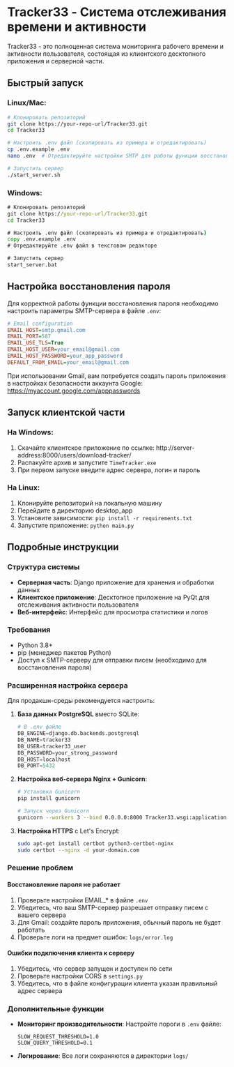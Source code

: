 # Tracker33 - Система отслеживания времени и активности

Tracker33 - это полноценная система мониторинга рабочего времени и активности пользователя, состоящая из клиентского десктопного приложения и серверной части.

## Быстрый запуск

### Linux/Mac:
```bash
# Клонировать репозиторий
git clone https://your-repo-url/Tracker33.git
cd Tracker33

# Настроить .env файл (скопировать из примера и отредактировать)
cp .env.example .env
nano .env  # Отредактируйте настройки SMTP для работы функции восстановления пароля

# Запустить сервер
./start_server.sh
```

### Windows:
```cmd
# Клонировать репозиторий
git clone https://your-repo-url/Tracker33.git
cd Tracker33

# Настроить .env файл (скопировать из примера и отредактировать)
copy .env.example .env
# Отредактируйте .env файл в текстовом редакторе

# Запустить сервер
start_server.bat
```

## Настройка восстановления пароля

Для корректной работы функции восстановления пароля необходимо настроить параметры SMTP-сервера в файле `.env`:

```ini
# Email configuration
EMAIL_HOST=smtp.gmail.com
EMAIL_PORT=587
EMAIL_USE_TLS=True
EMAIL_HOST_USER=your_email@gmail.com
EMAIL_HOST_PASSWORD=your_app_password
DEFAULT_FROM_EMAIL=your_email@gmail.com
```

При использовании Gmail, вам потребуется создать пароль приложения в настройках безопасности аккаунта Google: https://myaccount.google.com/apppasswords

## Запуск клиентской части

### На Windows:
1. Скачайте клиентское приложение по ссылке: http://server-address:8000/users/download-tracker/
2. Распакуйте архив и запустите `TimeTracker.exe`
3. При первом запуске введите адрес сервера, логин и пароль

### На Linux:
1. Клонируйте репозиторий на локальную машину
2. Перейдите в директорию desktop_app
3. Установите зависимости: `pip install -r requirements.txt`
4. Запустите приложение: `python main.py`

## Подробные инструкции

### Структура системы

- **Серверная часть**: Django приложение для хранения и обработки данных
- **Клиентское приложение**: Десктопное приложение на PyQt для отслеживания активности пользователя
- **Веб-интерфейс**: Интерфейс для просмотра статистики и логов

### Требования

- Python 3.8+
- pip (менеджер пакетов Python)
- Доступ к SMTP-серверу для отправки писем (необходимо для восстановления пароля)

### Расширенная настройка сервера

Для продакшн-среды рекомендуется настроить:

1. **База данных PostgreSQL** вместо SQLite:
   ```python
   # В .env файле
   DB_ENGINE=django.db.backends.postgresql
   DB_NAME=tracker33
   DB_USER=tracker33_user
   DB_PASSWORD=your_strong_password
   DB_HOST=localhost
   DB_PORT=5432
   ```

2. **Настройка веб-сервера Nginx + Gunicorn**:
   ```bash
   # Установка Gunicorn
   pip install gunicorn

   # Запуск через Gunicorn
   gunicorn --workers 3 --bind 0.0.0.0:8000 Tracker33.wsgi:application
   ```

3. **Настройка HTTPS** с Let's Encrypt:
   ```bash
   sudo apt-get install certbot python3-certbot-nginx
   sudo certbot --nginx -d your-domain.com
   ```

### Решение проблем

#### Восстановление пароля не работает
1. Проверьте настройки EMAIL_* в файле `.env`
2. Убедитесь, что ваш SMTP-сервер разрешает отправку писем с вашего сервера
3. Для Gmail: создайте пароль приложения, обычный пароль не будет работать
4. Проверьте логи на предмет ошибок: `logs/error.log`

#### Ошибки подключения клиента к серверу
1. Убедитесь, что сервер запущен и доступен по сети
2. Проверьте настройки CORS в `settings.py`
3. Убедитесь, что в файле конфигурации клиента указан правильный адрес сервера

### Дополнительные функции

- **Мониторинг производительности**: Настройте пороги в `.env` файле:
  ```
  SLOW_REQUEST_THRESHOLD=1.0
  SLOW_QUERY_THRESHOLD=0.1
  ```

- **Логирование**: Все логи сохраняются в директории `logs/` 